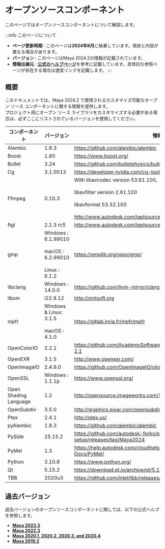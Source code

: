 # オープンソースコンポーネント

このページではオープンソースコンポーネントについて解説します。

:::info このページについて

- **ページ更新時期** : このページは**2024年8月**に執筆しています。現状と内容が異なる場合があります。
- **バージョン** : このページはMaya 2024.2の情報が記載されています。
- **情報出展元** : [**公式のヘルプページ**](https://help.autodesk.com/view/MAYAUL/2024/ENU/?guid=Maya_SDK_Open_Source_Components_2_2024_Open_Source_Components_html)を参考に記載しています。具体的な参照ページが存在する場合は適宜リンクを記載します。
:::

## 概要

このドキュメントでは、Maya 2024.2 で使用されるカスタマイズ可能なオープン ソース コンポーネントに関する情報を提供します。  
プロジェクト用にオープン ソース ライブラリをカスタマイズする必要がある場合は、必ずここにリストされているバージョンを使用してください。

|コンポーネント|バージョン|情報|
|---|---|---|
|Alembic|1.8.3|https://github.com/alembic/alembic|
|Boost|1.80|https://www.boost.org/|
|Bullet|3.24|https://github.com/bulletphysics/bullet3|
|Cg|3.1.0013|https://developer.nvidia.com/cg-toolkit|
|Ffmpeg|0.10.3|With libavcodec version 53.61.100,<br></br>libavfilter version 2.61.100<br></br>libavformat 53.32.100<br></br>http://www.autodesk.com/lgplsource|
|ftgl|2.1.3 rc5|http://www.autodesk.com/lgplsource|
|gmp|Windows : 6.1.99010<br></br>macOS : 6.2.99010<br></br>Linux : 6.1.2|https://gmplib.org/repo/gmp/
|libclang|Windows : 14.0.0|https://github.com/llvm-mirror/clang/tree/master/tools/libclang
|libxm|l22.9.12|http://xmlsoft.org
|mpfr|Windows & Linux: 3.1.5<br></br>macOS : 4.1.0|https://gitlab.inria.fr/mpfr/mpfr
|OpenColorIO|2.2.1|https://github.com/AcademySoftwareFoundation/OpenColorIO/tree/RB-2.1
|OpenEXR|3.1.5|http://www.openexr.com/
|OpenImageIO|2.4.9.0|https://github.com/OpenImageIO/oiio/releases/
|OpenSSL|Windows : 1.1.1p|https://www.openssl.org/
|Open Shading Language|1.2|http://opensource.imageworks.com/?p=osl
|OpenSubdiv|3.5.0|http://graphics.pixar.com/opensubdiv/
|Ptex|2.4.1|http://ptex.us/
|pyAlembic|1.8.3|https://github.com/alembic/alembic
|PySide|25.15.2|https://github.com/autodesk-forks/pyside-setup/releases/tag/Maya2024
|PyMel|1.3|https://help.autodesk.com/cloudhelp/2017/ENU/Maya-Tech-Docs/PyMel/
|Python|3.10.8|https://www.python.org/
|Qt|5.15.2|https://download.qt.io/archive/qt/5.15/5.15.2/
|TBB|2020u3|https://github.com/intel/tbb/releases/tag/2020_U3

## 過去バージョン

過去バージョンのオープンソースコンポーネントに関しては、以下の公式ヘルプを参照します。

- [**Maya 2023.3**](https://help.autodesk.com/view/MAYAUL/2023/ENU/?guid=Maya_SDK_Open_Source_Components_Open_Source_Components_2023_3_html)
- [**Maya 2022.3**](https://help.autodesk.com/view/MAYAUL/2022/ENU/?guid=Maya_SDK_Open_Source_Components_3_2022_Open_Source_Components_html)
- [**Maya 2020.1, 2020.2, 2020.3, and 2020.4**](https://help.autodesk.com/view/MAYAUL/2022/ENU/?guid=Maya_SDK_Open_Source_Components_X_2020_Open_Source_Components_html)
- [**Maya 2019.2**](https://help.autodesk.com/view/MAYAUL/2022/ENU/?guid=Maya_SDK_Open_Source_Components_2_2019_Open_Source_Components_html)